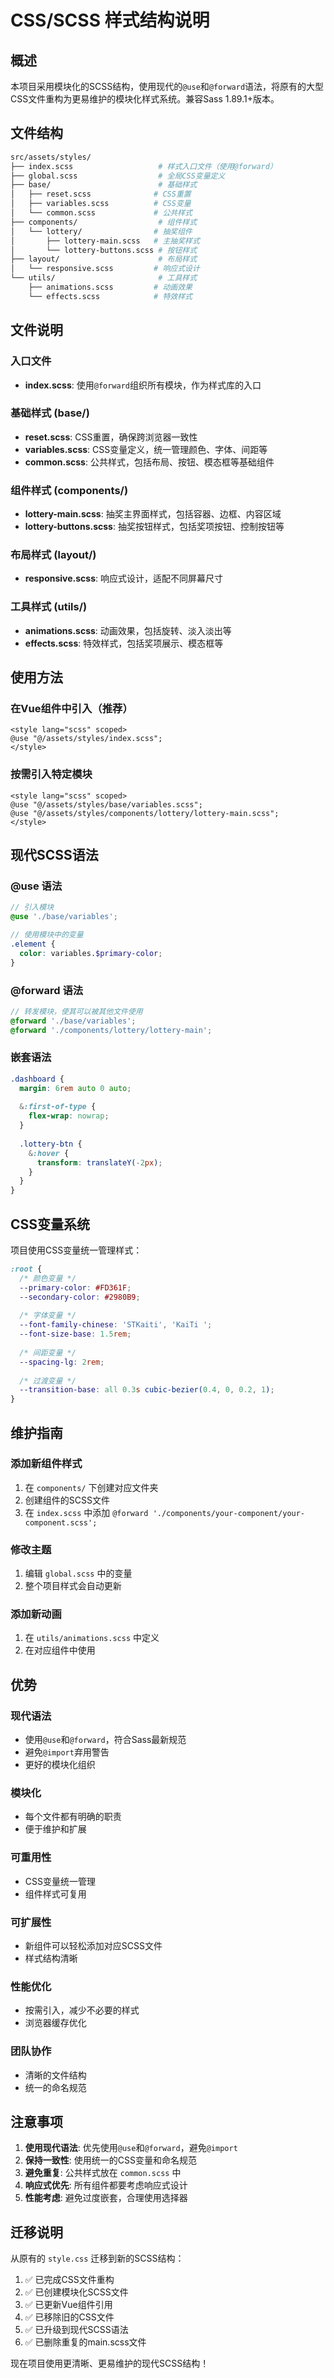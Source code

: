 # CSS/SCSS 样式结构说明

## 概述

本项目采用模块化的SCSS结构，使用现代的`@use`和`@forward`语法，将原有的大型CSS文件重构为更易维护的模块化样式系统。兼容Sass 1.89.1+版本。

## 文件结构

```bash
src/assets/styles/
├── index.scss                   # 样式入口文件（使用@forward）
├── global.scss                  # 全局CSS变量定义
├── base/                        # 基础样式
│   ├── reset.scss              # CSS重置
│   ├── variables.scss          # CSS变量
│   └── common.scss             # 公共样式
├── components/                  # 组件样式
│   └── lottery/                # 抽奖组件
│       ├── lottery-main.scss   # 主抽奖样式
│       └── lottery-buttons.scss # 按钮样式
├── layout/                      # 布局样式
│   └── responsive.scss         # 响应式设计
└── utils/                       # 工具样式
    ├── animations.scss         # 动画效果
    └── effects.scss            # 特效样式
```

## 文件说明

### 入口文件

- **index.scss**: 使用`@forward`组织所有模块，作为样式库的入口

### 基础样式 (base/)

- **reset.scss**: CSS重置，确保跨浏览器一致性
- **variables.scss**: CSS变量定义，统一管理颜色、字体、间距等
- **common.scss**: 公共样式，包括布局、按钮、模态框等基础组件

### 组件样式 (components/)

- **lottery-main.scss**: 抽奖主界面样式，包括容器、边框、内容区域
- **lottery-buttons.scss**: 抽奖按钮样式，包括奖项按钮、控制按钮等

### 布局样式 (layout/)

- **responsive.scss**: 响应式设计，适配不同屏幕尺寸

### 工具样式 (utils/)

- **animations.scss**: 动画效果，包括旋转、淡入淡出等
- **effects.scss**: 特效样式，包括奖项展示、模态框等

## 使用方法

### 在Vue组件中引入（推荐）

```vue
<style lang="scss" scoped>
@use "@/assets/styles/index.scss";
</style>
```

### 按需引入特定模块

```vue
<style lang="scss" scoped>
@use "@/assets/styles/base/variables.scss";
@use "@/assets/styles/components/lottery/lottery-main.scss";
</style>
```

## 现代SCSS语法

### @use 语法

```scss
// 引入模块
@use './base/variables';

// 使用模块中的变量
.element {
  color: variables.$primary-color;
}
```

### @forward 语法

```scss
// 转发模块，使其可以被其他文件使用
@forward './base/variables';
@forward './components/lottery/lottery-main';
```

### 嵌套语法

```scss
.dashboard {
  margin: 6rem auto 0 auto;
  
  &:first-of-type {
    flex-wrap: nowrap;
  }
  
  .lottery-btn {
    &:hover {
      transform: translateY(-2px);
    }
  }
}
```

## CSS变量系统

项目使用CSS变量统一管理样式：

```scss
:root {
  /* 颜色变量 */
  --primary-color: #FD361F;
  --secondary-color: #2980B9;
  
  /* 字体变量 */
  --font-family-chinese: 'STKaiti', 'KaiTi ';
  --font-size-base: 1.5rem;
  
  /* 间距变量 */
  --spacing-lg: 2rem;
  
  /* 过渡变量 */
  --transition-base: all 0.3s cubic-bezier(0.4, 0, 0.2, 1);
}
```

## 维护指南

### 添加新组件样式

1. 在 `components/` 下创建对应文件夹
2. 创建组件的SCSS文件
3. 在 `index.scss` 中添加 `@forward './components/your-component/your-component.scss';`

### 修改主题

1. 编辑 `global.scss` 中的变量
2. 整个项目样式会自动更新

### 添加新动画

1. 在 `utils/animations.scss` 中定义
2. 在对应组件中使用

## 优势

### 现代语法

- 使用`@use`和`@forward`，符合Sass最新规范
- 避免`@import`弃用警告
- 更好的模块化组织

### 模块化

- 每个文件都有明确的职责
- 便于维护和扩展

### 可重用性

- CSS变量统一管理
- 组件样式可复用

### 可扩展性

- 新组件可以轻松添加对应SCSS文件
- 样式结构清晰

### 性能优化

- 按需引入，减少不必要的样式
- 浏览器缓存优化

### 团队协作

- 清晰的文件结构
- 统一的命名规范

## 注意事项

1. **使用现代语法**: 优先使用`@use`和`@forward`，避免`@import`
2. **保持一致性**: 使用统一的CSS变量和命名规范
3. **避免重复**: 公共样式放在 `common.scss` 中
4. **响应式优先**: 所有组件都要考虑响应式设计
5. **性能考虑**: 避免过度嵌套，合理使用选择器

## 迁移说明

从原有的 `style.css` 迁移到新的SCSS结构：

1. ✅ 已完成CSS文件重构
2. ✅ 已创建模块化SCSS文件
3. ✅ 已更新Vue组件引用
4. ✅ 已移除旧的CSS文件
5. ✅ 已升级到现代SCSS语法
6. ✅ 已删除重复的main.scss文件

现在项目使用更清晰、更易维护的现代SCSS结构！
